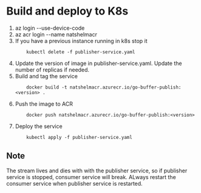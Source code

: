 # Build and deploy to K8s
1. az login --use-device-code
2. az acr login --name natshelmacr
3. If you have a previous instance running in k8s stop it
    ```
        kubectl delete -f publisher-service.yaml
    ```
4. Update the version of image in publisher-service.yaml. Update the number of replicas if needed.
5. Build and tag the service
    ```
        docker build -t natshelmacr.azurecr.io/go-buffer-publish:<version> .
    ```
6. Push the image to ACR
    ```
        docker push natshelmacr.azurecr.io/go-buffer-publish:<version>
    ```
7. Deploy the service
    ```
        kubectl apply -f publisher-service.yaml
    ```

## **Note**

The stream lives and dies with with the publisher service, so if publisher service is stopped, consumer service will break. ALways restart the consumer service when publisher service is restarted.